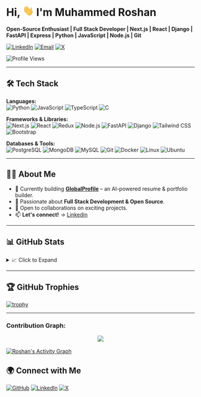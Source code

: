 # Hi, <img src="https://raw.githubusercontent.com/ABSphreak/ABSphreak/master/gifs/Hi.gif" width="30px"> I'm **Muhammed Roshan**  
**Open-Source Enthusiast | Full Stack Developer | Next.js | React | Django | FastAPI | Express | Python | JavaScript | Node.js | Git**  

[![LinkedIn](https://img.shields.io/badge/LinkedIn-30302f?style=for-the-badge&logo=linkedin)](https://www.linkedin.com/in/muhammed-roshan-ps/)  [![Email](https://img.shields.io/badge/Email-30302f?style=for-the-badge&logo=gmail)](mailto:muhammedroshanps@gmail.com)  [![X](https://img.shields.io/badge/X-000000?style=for-the-badge&logo=x)](https://x.com/roshan_mown)

![Profile Views](https://komarev.com/ghpvc/?username=Muh-Roshan&label=Profile%20Views&color=blue&style=flat-square)  


---

## 🛠️ Tech Stack  
**Languages:**  
![Python](https://img.shields.io/badge/Python-3776AB?style=for-the-badge&logo=python&logoColor=white) ![JavaScript](https://img.shields.io/badge/JavaScript-F7DF1E?style=for-the-badge&logo=javascript&logoColor=black) ![TypeScript](https://img.shields.io/badge/TypeScript-007ACC?style=for-the-badge&logo=typescript&logoColor=white) ![C](https://img.shields.io/badge/C-00599C?style=for-the-badge&logo=c&logoColor=white)  

**Frameworks & Libraries:**  
![Next.js](https://img.shields.io/badge/Next.js-000000?style=for-the-badge&logo=nextdotjs&logoColor=white) ![React](https://img.shields.io/badge/React-61DAFB?style=for-the-badge&logo=react&logoColor=black) ![Redux](https://img.shields.io/badge/Redux-764ABC?style=for-the-badge&logo=redux&logoColor=white) ![Node.js](https://img.shields.io/badge/Node.js-339933?style=for-the-badge&logo=nodedotjs&logoColor=white) ![FastAPI](https://img.shields.io/badge/FastAPI-009688?style=for-the-badge&logo=fastapi&logoColor=white) ![Django](https://img.shields.io/badge/Django-092E20?style=for-the-badge&logo=django&logoColor=white) ![Tailwind CSS](https://img.shields.io/badge/Tailwind_CSS-38B2AC?style=for-the-badge&logo=tailwind-css&logoColor=white)
![Bootstrap](https://img.shields.io/badge/Bootstrap-7952B3?style=for-the-badge&logo=bootstrap&logoColor=white)  

**Databases & Tools:**  
![PostgreSQL](https://img.shields.io/badge/PostgreSQL-316192?style=for-the-badge&logo=postgresql&logoColor=white)  ![MongoDB](https://img.shields.io/badge/MongoDB-47A248?style=for-the-badge&logo=mongodb&logoColor=white)  ![MySQL](https://img.shields.io/badge/MySQL-4479A1?style=for-the-badge&logo=mysql&logoColor=white)  ![Git](https://img.shields.io/badge/Git-F05032?style=for-the-badge&logo=git&logoColor=white)  ![Docker](https://img.shields.io/badge/Docker-2496ED?style=for-the-badge&logo=docker&logoColor=white)  ![Linux](https://img.shields.io/badge/Linux-FCC624?style=for-the-badge&logo=linux&logoColor=black)  ![Ubuntu](https://img.shields.io/badge/Ubuntu-E95420?style=for-the-badge&logo=ubuntu&logoColor=white)  

---

## 👨‍💻 About Me  
- 🔭 Currently building **[GlobalProfile](https://globalprofile.vercel.app)** – an AI-powered resume & portfolio builder.
- 🚀 Passionate about **Full Stack Development & Open Source**.  
- 👬 Open to collaborations on exciting projects.  
- 📫 **Let's connect!** → [Linkedin](https://www.linkedin.com/in/muhammed-roshan-ps/) 

---

## 📊 GitHub Stats  
<details>  
<summary>📈 Click to Expand</summary>  

<table>
  <tr>
    <td>
      <img src="https://github-readme-stats-sigma-five.vercel.app/api?username=Roshan-Here&show_icons=true&count_private=true&theme=radical" />
    </td>
    <td>
      <img src="https://github-readme-stats.vercel.app/api/top-langs/?username=Roshan-Here&layout=compact&theme=radical" />
    </td>
  </tr>
</table>

</details>  

---

## 🏆 GitHub Trophies  
[![trophy](https://github-profile-trophy.vercel.app/?username=Roshan-Here&theme=onedark)](https://github.com/Roshan-Here)  

---

### Contribution Graph:

<p align="center">
  <a href="https://github.com/Roshan-here">
    <img src="https://github-readme-streak-stats.herokuapp.com/?user=Roshan-here#version3"/>
  </a>
</p>
<a href="https://github.com/Roshan-here"><img alt="Roshan's Activity Graph" src="https://ghactivity.mrayush.me/graph?username=Roshan-here&bg_color=1F222E&color=F8D866&line=F85D7F&point=FFFFFF&hide_border=true" /></a>



## 🌍 Connect with Me  
[![GitHub](https://img.shields.io/badge/GitHub-181717?style=for-the-badge&logo=github&logoColor=white)](https://github.com/Roshan-Here)  [![LinkedIn](https://img.shields.io/badge/LinkedIn-0A66C2?style=for-the-badge&logo=linkedin&logoColor=white)](https://www.linkedin.com/in/muhammed-roshan-ps/)  [![X](https://img.shields.io/badge/X-000000?style=for-the-badge&logo=x)](https://x.com/roshan_mown)

